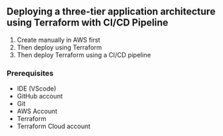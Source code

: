 ## Deploying a three-tier application architecture using Terraform with CI/CD Pipeline

1. Create manually in AWS first 
2. Then deploy using Terraform 
3. Then deploy Terraform using a CI/CD pipeline 

### Prerequisites 
- IDE (VScode)
- GitHub account 
- Git 
- AWS Account 
- Terraform
- Terraform Cloud account